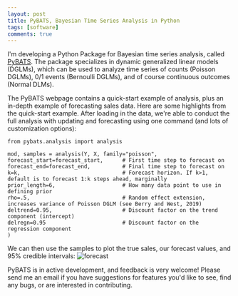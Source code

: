 ```yaml
---
layout: post
title: PyBATS, Bayesian Time Series Analysis in Python
tags: [software]
comments: true
---
```


I'm developing a Python Package for Bayesian time series analysis, called [PyBATS](https://lavinei.github.io/pybats/). The package specializes in dynamic generalized linear models (DGLMs), which can be used to analyze time series of counts (Poisson DGLMs), 0/1 events (Bernoulli DGLMs), and of course continuous outcomes (Normal DLMs).

The PyBATS webpage contains a quick-start example of analysis, plus an in-depth example of forecasting sales data. Here are some highlights from the quick-start example. After loading in the data, we're able to conduct the full analysis with updating and forecasting using one command (and lots of customization options):

```
from pybats.analysis import analysis

mod, samples = analysis(Y, X, family="poisson",
forecast_start=forecast_start,      # First time step to forecast on
forecast_end=forecast_end,          # Final time step to forecast on
k=k,                                # Forecast horizon. If k>1, default is to forecast 1:k steps ahead, marginally
prior_length=6,                     # How many data point to use in defining prior
rho=.5,                             # Random effect extension, increases variance of Poisson DGLM (see Berry and West, 2019)
deltrend=0.95,                      # Discount factor on the trend component (intercept)
delregn=0.95                        # Discount factor on the regression component
)
```

We can then use the samples to plot the true sales, our forecast values, and 95\% credible intervals:
![forecast](https://raw.githubusercontent.com/lavinei/pybats/master/examples/forecast.jpg?token=AFB5IUD5IC6S34A4VJM7MT25VYLZQ "1-step Forecasts and Credible Intervals")


PyBATS is in active development, and feedback is very welcome! Please send me an email if you have suggestions for features you'd like to see, find any bugs, or are interested in contributing.
